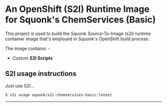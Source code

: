 # An OpenShift (S2I) Runtime Image for Squonk's ChemServices (Basic)
This project is used to build the Squonk Source-To-Image (s2i) runtime
container image that's employed in Squonk's OpenShift build process.

The image contains: -

-   Custom **S2I Scripts**

## S2I usage instructions
Just use S2I...

    $ s2i usage squonk/s2i-chemservices-basic:latest

---
